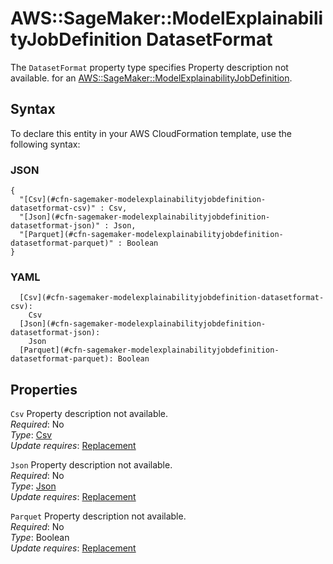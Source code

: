 # AWS::SageMaker::ModelExplainabilityJobDefinition DatasetFormat<a name="aws-properties-sagemaker-modelexplainabilityjobdefinition-datasetformat"></a>

<a name="aws-properties-sagemaker-modelexplainabilityjobdefinition-datasetformat-description"></a>The `DatasetFormat` property type specifies Property description not available\. for an [AWS::SageMaker::ModelExplainabilityJobDefinition](aws-resource-sagemaker-modelexplainabilityjobdefinition.md)\.

## Syntax<a name="aws-properties-sagemaker-modelexplainabilityjobdefinition-datasetformat-syntax"></a>

To declare this entity in your AWS CloudFormation template, use the following syntax:

### JSON<a name="aws-properties-sagemaker-modelexplainabilityjobdefinition-datasetformat-syntax.json"></a>

```
{
  "[Csv](#cfn-sagemaker-modelexplainabilityjobdefinition-datasetformat-csv)" : Csv,
  "[Json](#cfn-sagemaker-modelexplainabilityjobdefinition-datasetformat-json)" : Json,
  "[Parquet](#cfn-sagemaker-modelexplainabilityjobdefinition-datasetformat-parquet)" : Boolean
}
```

### YAML<a name="aws-properties-sagemaker-modelexplainabilityjobdefinition-datasetformat-syntax.yaml"></a>

```
  [Csv](#cfn-sagemaker-modelexplainabilityjobdefinition-datasetformat-csv): 
    Csv
  [Json](#cfn-sagemaker-modelexplainabilityjobdefinition-datasetformat-json): 
    Json
  [Parquet](#cfn-sagemaker-modelexplainabilityjobdefinition-datasetformat-parquet): Boolean
```

## Properties<a name="aws-properties-sagemaker-modelexplainabilityjobdefinition-datasetformat-properties"></a>

`Csv`  <a name="cfn-sagemaker-modelexplainabilityjobdefinition-datasetformat-csv"></a>
Property description not available\.  
*Required*: No  
*Type*: [Csv](aws-properties-sagemaker-modelexplainabilityjobdefinition-csv.md)  
*Update requires*: [Replacement](https://docs.aws.amazon.com/AWSCloudFormation/latest/UserGuide/using-cfn-updating-stacks-update-behaviors.html#update-replacement)

`Json`  <a name="cfn-sagemaker-modelexplainabilityjobdefinition-datasetformat-json"></a>
Property description not available\.  
*Required*: No  
*Type*: [Json](aws-properties-sagemaker-modelexplainabilityjobdefinition-json.md)  
*Update requires*: [Replacement](https://docs.aws.amazon.com/AWSCloudFormation/latest/UserGuide/using-cfn-updating-stacks-update-behaviors.html#update-replacement)

`Parquet`  <a name="cfn-sagemaker-modelexplainabilityjobdefinition-datasetformat-parquet"></a>
Property description not available\.  
*Required*: No  
*Type*: Boolean  
*Update requires*: [Replacement](https://docs.aws.amazon.com/AWSCloudFormation/latest/UserGuide/using-cfn-updating-stacks-update-behaviors.html#update-replacement)